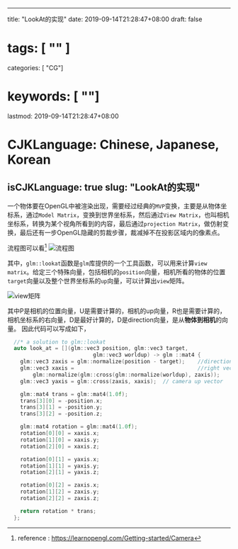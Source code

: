 
---
title: "LookAt的实现"
date: 2019-09-14T21:28:47+08:00
draft: false
# tags: [ "" ]
categories: [ "CG"]
# keywords: [ ""]
lastmod: 2019-09-14T21:28:47+08:00
# CJKLanguage: Chinese, Japanese, Korean
isCJKLanguage: true
slug: "LookAt的实现"
---

一个物体要在OpenGL中被渲染出现，需要经过经典的`MVP`变换，主要是从物体坐标系，通过`Model Matrix`，变换到世界坐标系，然后通过`View Matrix`，也叫相机坐标系，转换为某个视角所看到的内容，最后通过`projection Matrix`，做仿射变换，最后还有一步OpenGL隐藏的剪裁步骤，裁减掉不在投影区域内的像素点。

流程图可以看[^1]
![流程图](/image/MVP.png)

其中，`glm::lookat`函数是`glm`库提供的一个工具函数，可以用来计算`view matrix`。给定三个特殊向量，包括相机的`position`向量，相机所看的物体的位置`target`向量以及整个世界坐标系的`up`向量，可以计算出`view`矩阵。

![view矩阵](/image/lookat.png)

其中P是相机的位置向量，U是需要计算的，相机的up向量，R也是需要计算的，相机坐标系的右向量，D是最好计算的，D是direction向量，是从**物体到相机**的向量。
因此代码可以写成如下，

```cpp
  //* a solution to glm::lookat
  auto look_at = [](glm::vec3 position, glm::vec3 target,
                           glm::vec3 worldup) -> glm ::mat4 {
    glm::vec3 zaxis = glm::normalize(position - target);    //direction vector
    glm::vec3 xaxis =                                       //right vector
        glm::normalize(glm::cross(glm::normalize(worldup), zaxis));     
    glm::vec3 yaxis = glm::cross(zaxis, xaxis);  // camera up vector

    glm::mat4 trans = glm::mat4(1.0f);
    trans[3][0] = -position.x;
    trans[3][1] = -position.y;
    trans[3][2] = -position.z;

    glm::mat4 rotation = glm::mat4(1.0f);
    rotation[0][0] = xaxis.x;
    rotation[1][0] = xaxis.y;
    rotation[2][0] = xaxis.z;

    rotation[0][1] = yaxis.x;
    rotation[1][1] = yaxis.y;
    rotation[2][1] = yaxis.z;

    rotation[0][2] = zaxis.x;
    rotation[1][2] = zaxis.y;
    rotation[2][2] = zaxis.z;

    return rotation * trans;
  };
```

[^1]: reference : https://learnopengl.com/Getting-started/Camera
